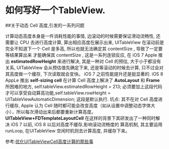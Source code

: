 # 如何写好一个TableView.

##关于动态 Cell 高度,引发的一系列问题
  
  计算动态高度本身是一件消耗性能的事情, 边滚动的时候需要保证滑动流畅性, 还需要让 CPU 去进行高度计算, 算出相应高度在展示出来, UITableView 在滚动前是完全不知道下一个 Cell 是多高, 所以也就无法确定其 contentSize , 导致了一定要等结果算出来 才能确保其 contentSize , 这是一系列连锁反应,  在 iOS 7 Apple 推出 **estimatedRowHeight** 来进行解决,  其是一种对 Cell 的预估, 大于小于都没有关系, UITableView 会从预估值先确定下来, 还是等滚动的时候去计算, 只不过会对其高度做一个缓存, 下次读取就会变快。 iOS 7 之前性能提升还是挺显著的.
  iOS 8 AppLe 推出 **self-sizing cell** 在计算 Cell 高度上解决了 **AutoLayout** 和 **Frame** 所困难的地方, self.tableView.estimatedRowHeight = 213; 必须要加上这段代码才可以享受自动算高功能,self.tableView.rowHeight = UITableViewAutomaticDimension; 这段是默认执行.   坑点: 其不在对 Cell 高度进行缓存, Apple 认为 Cell 随时都可能会改变高度（如从设置中调整动态字体大小），所以每次滑动出来后都要重新计算高度。
  **UITableView+FDTemplateLayoutCell**
  在这样的背景下其研发出了一种同时解决 iOS 7 以前, iOS 8 以后对高度不缓存,影响滚动流畅度的 算高机制, 其主要运用 runLoop, 在UITableView 空闲时机则去计算高度, 并缓存下来。
 
  
  参考:[优化UITableViewCell高度计算的那些事](http://blog.sunnyxx.com/2015/05/17/cell-height-calculation/)

